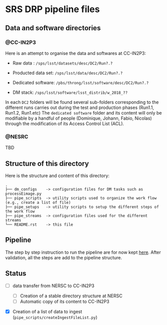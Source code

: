 # SRS DRP pipeline files

## Data and software directories

### @CC-IN2P3

Here is an attempt to organise the data and softwares at CC-IN2P3:

- Raw data : ``/sps/lsst/datasets/desc/DC2/Run?.?``

- Producted data set: ``/sps/lsst/data/desc/DC2/Run?.?``

- Dedicated software: ``/pbs/throng/lsst/software/desc/DC2/Run?.?``

- DM stack: ``/sps/lsst/software/lsst_distrib/w_2018_??``

In each ``DC2`` folders will be found several sub-folders corresponding
to the different runs carries out during the test and production
phases (Run1.1, Run1.2, Run1.etc) The ``dedicated software`` folder and
its content will only be modifiable by a handful of people (Dominique,
Johann, Fabio, Nicolas) through the modification of its Access Control
List (ACL).

### @NESRC

TBD

## Structure of this directory

Here is the structure and content of this directory:

    .
    ├── dm_configs    -> configuration files for DM tasks such as processEimage.py
    ├── pipe_scripts  -> utility scripts used to organize the work flow (e.g., create a list of file) 
    ├── pipe_setups   -> utility scripts to setup the different steps of the work flow
    ├── pipe_streams  -> configuration files used for the different streams
    └── README.rst    -> this file


## Pipeline

The step by step instruction to run the pipeline are for now kept
[here](https://github.com/LSSTDESC/ImageProcessingPipelines/wiki/Step-by-step-instructions-for-initial-cross-check-of-DM-DC2). After validation, all the steps are add to the pipeline structure.

## Status

- [ ] data transfer from NERSC to CC-IN2P3
  - [ ] Creation of a stable directory structure at NERSC
  - [ ] Automatic copy of its content to CC-IN2P3
- [x] Creation of a list of data to ingest (``pipe_scripts/createIngestFileList.py``)






